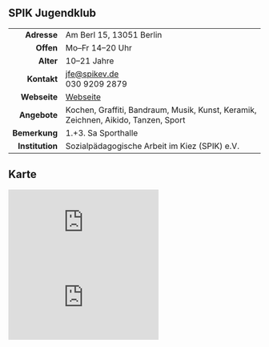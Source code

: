 ## SPIK Jugendklub

|||
-:|-
**Adresse** |     Am Berl 15, 13051 Berlin
**Offen** |       Mo–Fr 14–20 Uhr
**Alter** |       10–21 Jahre
**Kontakt** |     [jfe@spikev.de](mailto:jfe@spikev.de)<br>030 9209 2879
**Webseite** |    <a target="_blank" href="http://www.spikev.de/jugendfreizeiteinrichtung-fuer-menschen-ab-12/">Webseite</a>
**Angebote** |    Kochen, Graffiti, Bandraum, Musik, Kunst, Keramik, Zeichnen, Aikido, Tanzen, Sport
**Bemerkung** |   1.+3. Sa Sporthalle
**Institution** | Sozialpädagogische Arbeit im Kiez (SPIK) e.V.

## Karte

<iframe class="map" src="https://maps.google.com/maps?q=Am%20Berl%2015&z=14&output=embed" frameborder="0"></iframe>

<div class="gmap_outer">
    <div class="gmap_inner">
        <iframe class="gmap_iframe" src="https://maps.google.com/maps?q=Am%20Berl%2015&z=14&output=embed" frameborder="0"></iframe>
    </div>
</div>
